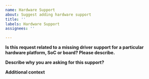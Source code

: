 ```yaml
---
name: Hardware Support
about: Suggest adding hardware support
title: ''
labels: Hardware Support
assignees: ''

---
```


**Is this request related to a missing driver support for a particular hardware platform, SoC or board? Please describe.**
<!-- Describe in details the hardware support being requested and why this support benefits Zephyr. -->

**Describe why you are asking for this support?**
<!-- Describe why you are asking for this support. -->

**Additional context**
<!-- Add any other context or graphics (drag-and-drop an image) about the hardware here. -->
